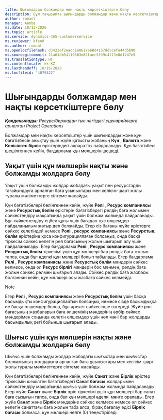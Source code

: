 ```yaml
---
title: Шығындарды болжамдар мен нақты көрсеткіштерге бөлу
description: Бұл тақырыпта шығындарды болжамдар және нақты көрсеткіштерге бөлу жолы туралы ақпарат берілген.
author: rumant
manager: Annbe
ms.date: 10/13/2020
ms.topic: article
ms.service: dynamics-365-customerservice
ms.reviewer: kfend
ms.author: rumant
ms.openlocfilehash: d3422ef2eacc1e0617e60d41b7ddbcefe44d5b90
ms.sourcegitcommit: 11a61db54119503e82faec5f99c4273e8d1247e5
ms.translationtype: HT
ms.contentlocale: kk-KZ
ms.lasthandoff: 10/16/2020
ms.locfileid: "4079522"
---
```

# <a name="resolving-cost-prices-for-estimates-and-actuals"></a>Шығындарды болжамдар мен нақты көрсеткіштерге бөлу

_**Қолданылады:** Ресурс/биржадан тыс негіздегі сценарийлерге арналған Project Operations_

Болжамдар мен нақты көрсеткіштер үшін шығындарды және құн бағатізбесін анықтау үшін жүйе қатысты жобаның **Күн** , **Валюта** және **Келісілген бірлік** өрістеріндегі ақпаратты пайдаланады. Құн бағатізбесі шешілгеннен кейін, бағдарлама құн мөлшерін шешеді.

## <a name="resolving-cost-rates-on-actual-and-estimate-lines-for-time"></a>Уақыт үшін құн мөлшерін нақты және болжамды жолдарға бөлу

Уақыт үшін болжамды жолдар жобадағы уақыт пен ресурстарды тағайындауға арналған баға ұсыныстары мен келісім-шарт жолы туралы мәліметтерге сілтеме жасайды.

Құн бағатізбелері бөлінгеннен кейін, жүйе **Рөлі** , **Ресурс компаниясы** және **Ресурстық бөлім** өрістерін бағатізбедегі рөлдің баға жолымен сәйкестендіру мақсатында уақыт үшін болжам жолында пайдаланады. Бұл сәйкестендіру еңбек құны үшін бағадан тыс өлшемдер пайдаланылым жатыр деп болжайды. Егер сіз бағаны жүйе өрістерге сәйкес келетіндей немесе **Рөлі** , **ресурс компаниясы** және **Ресурстық бөлім** өрістеріне қоса конфигурациялаған болсаңыз, онда басқа тіркесім сәйкес келетін рөл бағасының жолын шығарып алу үшін пайдаланылады. Егер бағдарлама **Рөлі** , **Ресурс компаниясы** және **Ресурстық бөлім** тіркесімі үшін құн мөлшері бар рөлдік баға жолын тапса, онда бұл әдепкі құн мөлшері болып табылады. Егер бағдарлама **Рөлі** , **Ресурс компаниясы** және **Ресурстық бөлім** мәндерін сәйкес келмесе, онда ол **Ресурс бірлігі** мәндерін бос мәнмен, рөлдің баға жолын сәйкес рөлмен шығарып алады. Сәйкес рөлдік баға жазбасы болғаннан кейін, құн мөлшері осы жазбаға сәйкес келмейді. 

> [!NOTE]
> Егер **Рөлі** , **Ресурс компаниясы** және **Ресурстық бөлім** үшін басқа басымдықты конфигурациялайтын болсаңыз, немесе сізде басымдыққа ие басқа өлшемдер болса, бұл әрекет сәйкесінше өзгереді. Жүйе рөл бағасының жазбаларын баға өлшемінің мәндерінің әрбір сәйкес мәндерімен соңында келетін өлшемдер үшін нөл мәні бар жолдарды басымдылық реті бойынша шығарып алады.

## <a name="resolving-cost-rates-on-actual-and-estimate-lines-for-expense"></a>Шығыс үшін құн мөлшерін нақты және болжамды жолдарға бөлу

Шығыс үшін болжамды жолдар жобадағы шығыстар мен шығыстар болжамының жолдарына арналған баға ұсыныстары мен келісім-шарт жолы туралы мәліметтерге сілтеме жасайды.

Құн бағатізбелері бөлінгеннен кейін, жүйе **Санат** және **Бірлік** өрістер тіркесімін шешілген бағатізбедегі **Санат бағасы** жолдарымен сәйкестендіру мақсатында шығыс үшін болжам жолында пайдаланады. Егер жүйе **Санат** және **Бірлік** өріс тіркесімі үшін құн мөлшері бар санат баға сызығын тапса, онда бұл құн мөлшері әдепкі мәнге оралады. Егер жүйе **Санат** және **Бірлік** мәндеріне сәйкес келмесе немесе ол сәйкес келетін санаттағы баға жолын таба алса, бірақ бағалау әдісі **Бірлік бағасы** болмаса, құн мөлшері нөлге (0) теңестіріледі.
